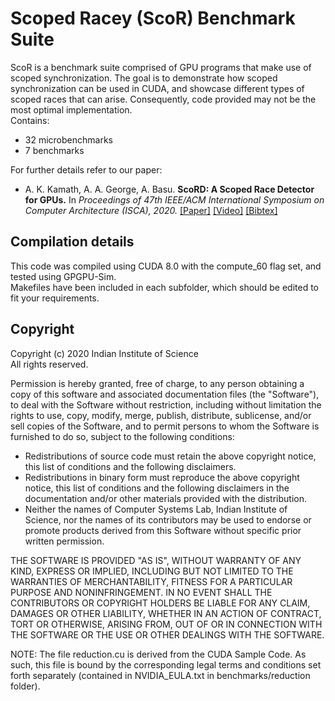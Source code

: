 # Scoped Racey (ScoR) Benchmark Suite
ScoR is a benchmark suite comprised of GPU programs that make use of scoped synchronization. The goal is to demonstrate how scoped synchronization can be used in CUDA, and showcase different types of scoped races that can arise. Consequently, code provided may not be the most optimal implementation.    
Contains:
* 32 microbenchmarks
* 7 benchmarks   

For further details refer to our paper:   
- A. K. Kamath, A. A. George, A. Basu. **ScoRD: A Scoped Race Detector for GPUs.** In _Proceedings of 47th IEEE/ACM International Symposium on Computer Architecture (ISCA), 2020._ [[Paper]](https://www.csa.iisc.ac.in/~arkapravab/papers/isca20_ScoRD.pdf) [[Video]](https://www.csa.iisc.ac.in/~arkapravab/papers/ScoRD_talk.mp4) [[Bibtex]](https://www.computer.org/csdl/api/v1/citation/bibtex/proceedings/1lsaqzyS9u8/09138958)   

## Compilation details
This code was compiled using CUDA 8.0 with the compute_60 flag set, and tested using GPGPU-Sim.   
Makefiles have been included in each subfolder, which should be edited to fit your requirements. 

## Copyright
Copyright (c) 2020 Indian Institute of Science   
All rights reserved.

Permission is hereby granted, free of charge, to any person obtaining a copy of this software and associated documentation files (the "Software"), to deal with the Software without restriction, including without limitation the rights to use, copy, modify, merge, publish, distribute, sublicense, and/or sell copies of the Software, and to permit persons to whom the Software is furnished to do so, subject to the following conditions:
- Redistributions of source code must retain the above copyright notice, this list of conditions and the following disclaimers.
- Redistributions in binary form must reproduce the above copyright notice, this list of conditions and the following disclaimers in the documentation and/or other materials provided with the distribution.
- Neither the names of Computer Systems Lab, Indian Institute of Science, nor the names of its contributors may be used to endorse or promote products derived from this Software without specific prior written permission.

THE SOFTWARE IS PROVIDED "AS IS", WITHOUT WARRANTY OF ANY KIND, EXPRESS OR IMPLIED, INCLUDING BUT NOT LIMITED TO THE WARRANTIES OF MERCHANTABILITY, FITNESS FOR A PARTICULAR PURPOSE AND NONINFRINGEMENT. IN NO EVENT SHALL THE CONTRIBUTORS OR COPYRIGHT HOLDERS BE LIABLE FOR ANY CLAIM, DAMAGES OR OTHER LIABILITY, WHETHER IN AN ACTION OF CONTRACT, TORT OR OTHERWISE, ARISING FROM, OUT OF OR IN CONNECTION WITH THE SOFTWARE OR THE USE OR OTHER DEALINGS WITH THE SOFTWARE.

NOTE: The file reduction.cu is derived from the CUDA Sample Code. 
As such, this file is bound by the corresponding legal terms and conditions set forth separately (contained in NVIDIA_EULA.txt in benchmarks/reduction folder).
